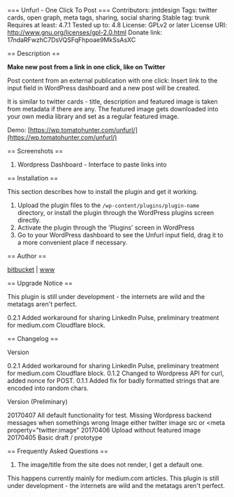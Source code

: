 === Unfurl - One Click To Post ===
Contributors: jmtdesign
Tags: twitter cards, open graph, meta tags, sharing, social sharing
Stable tag: trunk
Requires at least: 4.7.1
Tested up to: 4.8
License: GPLv2 or later
License URI: http://www.gnu.org/licenses/gpl-2.0.html
Donate link: 17ndaRFwzhC7DsVQSFqFhpoae9MkSsAsXC

== Description ==

**Make new post from a link in one click, like on Twitter**

Post content from an external publication with one click: Insert link to the input field in WordPress dashboard and a new post will be created.

It is similar to twitter cards - title, description and featured image is taken from metadata if there are any. The featured image gets downloaded into your own media library and set as a regular featured image.

Demo: [https://wp.tomatohunter.com/unfurl/](https://wp.tomatohunter.com/unfurl/)

== Screenshots ==

1. Wordpress Dashboard - Interface to paste links into

== Installation ==

This section describes how to install the plugin and get it working.

1. Upload the plugin files to the `/wp-content/plugins/plugin-name` directory, or install the plugin through the WordPress plugins screen directly.
1. Activate the plugin through the 'Plugins' screen in WordPress
1. Go to your WordPress dashboard to see the Unfurl input field, drag it to a more convenient place if necessary.

== Author ==

[bitbucket](https://bitbucket.org/xin_chao) | [www](http://le.galtender.com)

== Upgrade Notice ==

This plugin is still under development - the internets are wild and the metatags aren't perfect.

0.2.1    Added workaround for sharing LinkedIn Pulse, preliminary treatment for medium.com Cloudflare block.

== Changelog ==

Version

0.2.1    Added workaround for sharing LinkedIn Pulse, preliminary treatment for medium.com Cloudflare block.
0.1.2    Changed to Wordpress API for curl, added nonce for POST.
0.1.1    Added fix for badly formatted strings that are encoded into random chars.

Version (Preliminary)

20170407 All default functionality for test.
         Missing Wordpress backend messages when somethings wrong
         Image either twitter image src or <meta property="twitter:image"
20170406 Upload without featured image
20170405 Basic draft / prototype

== Frequently Asked Questions ==

1. The image/title from the site does not render, I get a default one.

This happens currently mainly for medium.com articles. This plugin is still under development - the internets are wild and the metatags aren't perfect.
